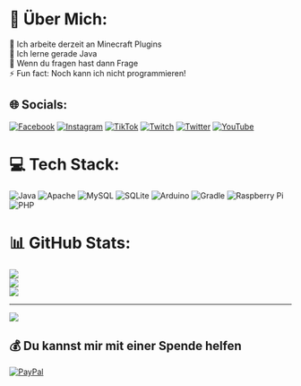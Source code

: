 # 💫 Über Mich:
🔭 Ich arbeite derzeit an Minecraft Plugins<br>🌱 Ich lerne gerade Java<br>💬 Wenn du fragen hast dann Frage<br>⚡ Fun fact: Noch kann ich nicht programmieren!


## 🌐 Socials:
[![Facebook](https://img.shields.io/badge/Facebook-%231877F2.svg?logo=Facebook&logoColor=white)](https://facebook.com/tnpro93) [![Instagram](https://img.shields.io/badge/Instagram-%23E4405F.svg?logo=Instagram&logoColor=white)](https://instagram.com/TNPro93) [![TikTok](https://img.shields.io/badge/TikTok-%23000000.svg?logo=TikTok&logoColor=white)](https://tiktok.com/@tnpro93) [![Twitch](https://img.shields.io/badge/Twitch-%239146FF.svg?logo=Twitch&logoColor=white)](https://twitch.tv/TNPro93) [![Twitter](https://img.shields.io/badge/Twitter-%231DA1F2.svg?logo=Twitter&logoColor=white)](https://twitter.com/TN_Pro93) [![YouTube](https://img.shields.io/badge/YouTube-%23FF0000.svg?logo=YouTube&logoColor=white)](https://youtube.com/channel/UCft4Hji9eC7YCzIgf6oeN8A) 

# 💻 Tech Stack:
![Java](https://img.shields.io/badge/java-%23ED8B00.svg?style=for-the-badge&logo=java&logoColor=white) ![Apache](https://img.shields.io/badge/apache-%23D42029.svg?style=for-the-badge&logo=apache&logoColor=white) ![MySQL](https://img.shields.io/badge/mysql-%2300f.svg?style=for-the-badge&logo=mysql&logoColor=white) ![SQLite](https://img.shields.io/badge/sqlite-%2307405e.svg?style=for-the-badge&logo=sqlite&logoColor=white) ![Arduino](https://img.shields.io/badge/-Arduino-00979D?style=for-the-badge&logo=Arduino&logoColor=white) ![Gradle](https://img.shields.io/badge/Gradle-02303A.svg?style=for-the-badge&logo=Gradle&logoColor=white) ![Raspberry Pi](https://img.shields.io/badge/-RaspberryPi-C51A4A?style=for-the-badge&logo=Raspberry-Pi) ![PHP](https://img.shields.io/badge/php-%23777BB4.svg?style=for-the-badge&logo=php&logoColor=white)
# 📊 GitHub Stats:
![](https://github-readme-stats.vercel.app/api?username=TNPro93&theme=dark&hide_border=false&include_all_commits=true&count_private=true)<br/>
![](https://github-readme-streak-stats.herokuapp.com/?user=TNPro93&theme=dark&hide_border=false)<br/>
![](https://github-readme-stats.vercel.app/api/top-langs/?username=TNPro93&theme=dark&hide_border=false&include_all_commits=true&count_private=true&layout=compact)

---
[![](https://visitcount.itsvg.in/api?id=TNPro93&icon=0&color=1)](https://visitcount.itsvg.in)

  ## 💰 Du kannst mir mit einer Spende helfen
  [![PayPal](https://img.shields.io/badge/PayPal-00457C?style=for-the-badge&logo=paypal&logoColor=white)](https://paypal.me/TimNurk) 

  <!-- Proudly created with GPRM ( https://gprm.itsvg.in ) -->
  
